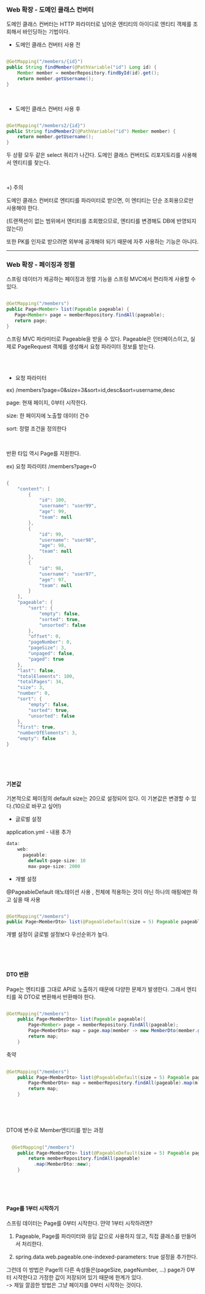 ### Web 확장 - 도메인 클래스 컨버터

도메인 클래스 컨버터는 HTTP 파라미터로 넘어온 엔티티의 아이디로 엔티티 객체를 조회해서 바인딩하는 기법이다.

* 도메인 클래스 컨버터 사용 전

```java

@GetMapping("/members/{id}")
public String findMember(@PathVariable("id") Long id) {
    Member member = memberRepository.findById(id).get();
    return member.getUsername();
}

```
<br/>

* 도메인 클래스 컨버터 사용 후

```java

@GetMapping("/members2/{id}")
public String findMember2(@PathVariable("id") Member member) {
    return member.getUsername();
}

```

두 상황 모두 같은 select 쿼리가 나간다. 도메인 클래스 컨버터도 리포지토리를 사용해서 엔티티를 찾는다.

<br/>

+) 주의

도메인 클래스 컨버터로 엔티티를 파라미터로 받으면, 이 엔티티는 단순 조회용으로만 사용해야 한다. 

(트랜잭션이 없는 범위에서 엔티티를 조회했으므로, 엔티티를 변경해도 DB에 반영되지 않는다)

또한 PK를 인자로 받으려면 외부에 공개해야 되기 때문에 자주 사용하는 기능은 아니다.

---

### Web 확장 - 페이징과 정렬

스프링 데이터가 제공하는 페이징과 정렬 기능을 스프링 MVC에서 편리하게 사용할 수 있다.

```java

@GetMapping("/members")
public Page<Member> list(Pageable pageable) {
   Page<Member> page = memberRepository.findAll(pageable);
   return page;
}

```

스프링 MVC 파라미터로 Pageable을 받을 수 있다. Pageable은 인터페이스이고, 실제로 PageRequest 객체를 생성해서 요청 파라미터 정보를 받는다.

<br/><br/>

* 요청 파라미터

ex) /members?page=0&size=3&sort=id,desc&sort=username,desc

page: 현재 페이지, 0부터 시작한다.

size: 한 페이지에 노출할 데이터 건수

sort: 정렬 조건을 정의한다

<br/>

반환 타입 역시 Page를 지원한다.

ex) 요청 파라미터 /members?page=0

```java

{
    "content": [
        {
            "id": 100,
            "username": "user99",
            "age": 99,
            "team": null
        },
        {
            "id": 99,
            "username": "user98",
            "age": 98,
            "team": null
        },
        {
            "id": 98,
            "username": "user97",
            "age": 97,
            "team": null
        }
    ],
    "pageable": {
        "sort": {
            "empty": false,
            "sorted": true,
            "unsorted": false
        },
        "offset": 0,
        "pageNumber": 0,
        "pageSize": 3,
        "unpaged": false,
        "paged": true
    },
    "last": false,
    "totalElements": 100,
    "totalPages": 34,
    "size": 3,
    "number": 0,
    "sort": {
        "empty": false,
        "sorted": true,
        "unsorted": false
    },
    "first": true,
    "numberOfElements": 3,
    "empty": false
}

```

<br/><br/><br/>

#### 기본값

기본적으로 페이징의 default size는 20으로 설정되어 있다. 이 기본값은 변경할 수 있다.(10으로 바꾸고 싶어!)

* 글로벌 설정

application.yml - 내용 추가

```java
data:
    web:
      pageable:
        default-page-size: 10
        max-page-size: 2000

```

* 개별 설정

@PageableDefault 애노테이션 사용 , 전체에 적용하는 것이 아닌 하나의 매핑에만 하고 싶을 때 사용

```java

@GetMapping("/members")
public Page<MemberDto> list(@PageableDefault(size = 5) Pageable pageable) {...

```

개별 설정이 글로벌 설정보다 우선순위가 높다.

<br/><br/><br/>

#### DTO 변환

Page<Member>는 엔티티를 그대로 API로 노출하기 때문에 다양한 문제가 발생한다. 그래서 엔티티를 꼭 DTO로 변환해서 반환해야 한다.


```java

@GetMapping("/members")
    public Page<MemberDto> list(Pageable pageable){
        Page<Member> page = memberRepository.findAll(pageable);
        Page<MemberDto> map = page.map(member -> new MemberDto(member.getId(), member.getUsername(), null));
        return map;
    }

```
  
축약
    
```java    
   
@GetMapping("/members")
    public Page<MemberDto> list(@PageableDefault(size = 5) Pageable pageable){
        Page<MemberDto> map = memberRepository.findAll(pageable).map(m -> new MemberDto(m.getId(), m.getUsername(), null));
        return map;
    }    
    
    
```  
    
<br/>
    

DTO에 변수로 Member엔티티를 받는 과정    
    
```java
  
  @GetMapping("/members")
    public Page<MemberDto> list(@PageableDefault(size = 5) Pageable pageable) {
        return memberRepository.findAll(pageable)
          .map(MemberDto::new);
    }
  
```
<br/><br/>

#### Page를 1부터 시작하기
    
스프링 데이터는 Page를 0부터 시작한다. 먄약 1부터 시작하려면?

 

1. Pageable, Page를 파라미터와 응답 값으로 사용하지 않고, 직접 클래스를 만들어서 처리한다.
    
2. spring.data.web.pageable.one-indexed-parameters: true 설정을 추가한다. 

그런데 이 방법은 Page의 다른 속성들은(pageSize, pageNumber, ...) page가 0부터 시작한다고 가정한 값이 저장되어 있기 때문에 한계가 있다. <br/>
-> 제일 깔끔한 방법은 그냥 페이지를 0부터 시작하는 것이다.    
    
